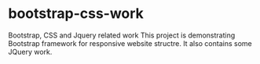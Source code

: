 # bootstrap-css-work
Bootstrap, CSS and Jquery related work
This project is demonstrating Bootstrap framework for responsive website structre. It also contains some JQuery work.
